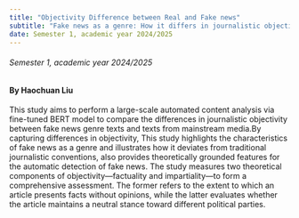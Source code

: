 ```yaml
---
title: "Objectivity Difference between Real and Fake news"
subtitle: "Fake news as a genre: How it differs in journalistic objectivity from texts produced by mainstream media"
date: Semester 1, academic year 2024/2025
---
```

###### Semester 1, academic year 2024/2025
#### By Haochuan Liu


This study aims to perform a large-scale automated content analysis via fine-tuned BERT model to compare the differences in journalistic objectivity between fake news genre texts and texts from mainstream media.By capturing differences in objectivity, This study highlights the characteristics of fake news as a genre and illustrates how it deviates from traditional journalistic conventions, also provides theoretically grounded features for the automatic detection of fake news. The study measures two theoretical components of objectivity—factuality and impartiality—to form a comprehensive assessment. The former refers to the extent to which an article presents facts without opinions, while the latter evaluates whether the article maintains a neutral stance toward different political parties.




